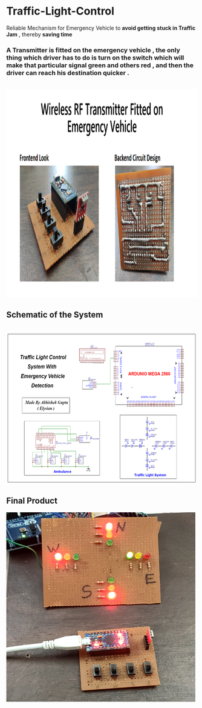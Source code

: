 # Traffic-Light-Control
Reliable Mechanism for Emergency Vehicle to <b>avoid getting stuck in Traffic Jam</b> , thereby <b>saving time </b>

### A Transmitter is fitted on the emergency vehicle , the only thing which driver has to do is turn on the switch which will make that particular signal green and others red , and then the driver can reach his destination quicker . 

<br>
<img src ="Transmitter.png" alt="#" width="800px" height="550px">

## Schematic of the System 
<br>
<img src ="Schematic Traffic Light Control System.png" alt"Schematic Traffic Light Control System.png" width="800px" height="400px">
<br>

## Final Product
<img src ="Traffic Light Control.png" alt="#" width="500px" height="500px">

